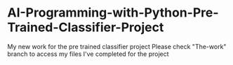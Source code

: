 # AI-Programming-with-Python-Pre-Trained-Classifier-Project
My new work for the pre trained classifier project
Please check "The-work" branch to access my files I've completed for the project
